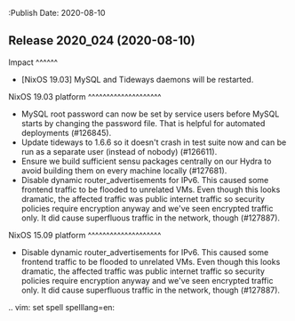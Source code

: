 :Publish Date: 2020-08-10

Release 2020_024 (2020-08-10)
-----------------------------

Impact
^^^^^^

* [NixOS 19.03] MySQL and Tideways daemons will be restarted.


NixOS 19.03 platform
^^^^^^^^^^^^^^^^^^^^

* MySQL root password can now be set by service users before MySQL starts
  by changing the password file. That is helpful for automated deployments (#126845).
* Update tideways to 1.6.6 so it doesn't crash in test suite now and can be
  run as a separate user (instead of nobody) (#126611).
* Ensure we build sufficient sensu packages centrally on our Hydra to avoid
  building them on every machine locally (#127681).
* Disable dynamic router_advertisements for IPv6. This caused some frontend
  traffic to be flooded to unrelated VMs. Even though this looks dramatic,
  the affected traffic was public internet traffic so security policies
  require encryption anyway and we've seen encrypted traffic only.
  It did cause superfluous traffic in the network, though (#127887).


NixOS 15.09 platform
^^^^^^^^^^^^^^^^^^^^

* Disable dynamic router_advertisements for IPv6. This caused some frontend
  traffic to be flooded to unrelated VMs. Even though this looks dramatic,
  the affected traffic was public internet traffic so security policies
  require encryption anyway and we've seen encrypted traffic only.
  It did cause superfluous traffic in the network, though (#127887).


.. vim: set spell spelllang=en:
